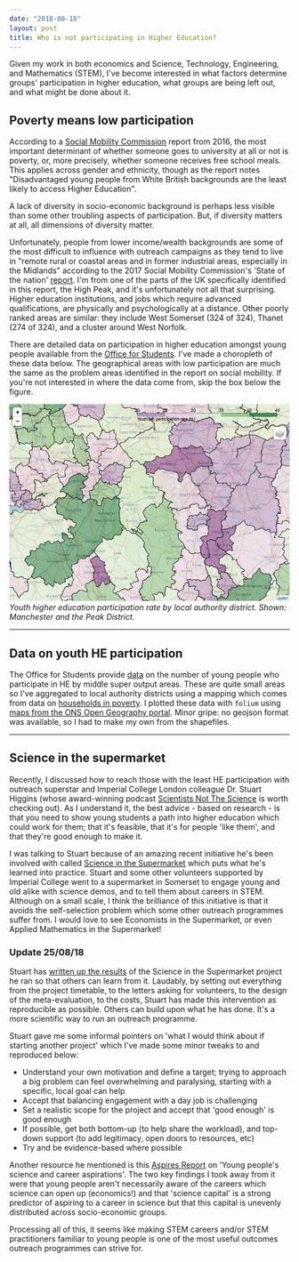 ```yaml
---
date: "2018-08-18"
layout: post
title: Who is not participating in Higher Education?
---
```


Given my work in both economics and Science, Technology, Engineering, and Mathematics (STEM), I've become interested in what factors determine groups' participation in higher education, what groups are being left out, and what might be done about it.


## Poverty means low participation
According to a [Social Mobility Commission](https://cdn.lkmco.org/wp-content/uploads/2016/12/Ethnicity-gender-and-social-mobility-Shaw-et-al.-2016.pdf) report from 2016, the most important determinant of whether someone goes to university at all or not is poverty, or, more precisely, whether someone receives free school meals. This applies across gender and ethnicity, though as the report notes "Disadvantaged young people from White British backgrounds are the least likely to access Higher Education". 

A lack of diversity in socio-economic background is perhaps less visible than some other troubling aspects of participation. But, if diversity matters at all, all dimensions of diversity matter. 

Unfortunately, people from lower income/wealth backgrounds are some of the most difficult to influence with outreach campaigns as they tend to live in "remote rural or coastal areas and in former industrial areas, especially in the Midlands" according to the 2017 Social Mobility Commission's 'State of the nation' [report](https://www.gov.uk/government/publications/state-of-the-nation-2017). I'm from one of the parts of the UK specifically identified in this report, the High Peak, and it's unfortunately not all that surprising. Higher education institutions, and jobs which require advanced qualifications, are physically and psychologically at a distance. Other poorly ranked areas are similar: they include West Somerset (324 of 324), Thanet (274 of 324), and a cluster around West Norfolk.

There are detailed data on participation in higher education amongst young people available from the [Office for Students](https://www.officeforstudents.org.uk/). I've made a choropleth of these data below. The geographical areas with low participation are much the same as the problem areas identified in the report on social mobility. If you're not interested in where the data come from, skip the box below the figure.  

![Youth higher education participation rate by local authority district. Shown are Manchester and the Peak District.](map.png)
*Youth higher education participation rate by local authority district. Shown: Manchester and the Peak District.*

---

## Data on youth HE participation

The Office for Students provide [data](https://www.officeforstudents.org.uk/data-and-analysis/polar-participation-of-local-areas/polar4-data/) on the number of young people who participate in HE by middle super output areas. These are quite small areas so I've aggregated to local authority districts using a mapping which comes from data on [households in poverty](https://www.ons.gov.uk/file?uri=/employmentandlabourmarket/peopleinwork/earningsandworkinghours/datasets/householdsinpovertyestimatesformiddlelayersuperoutputareasinenglandandwales201112/current/householdsinpoverty201112.xls). I plotted these data with ```folium``` using [maps from the ONS Open Geography portal](http://geoportal.statistics.gov.uk/datasets/local-authority-districts-december-2016-ultra-generalised-clipped-boundaries-in-the-uk-wgs84). Minor gripe: no geojson format was available, so I had to make my own from the shapefiles.

---

## Science in the supermarket
Recently, I discussed how to reach those with the least HE participation with outreach superstar and Imperial College London colleague Dr. Stuart Higgins (whose award-winning podcast [Scientists Not The Science](http://www.scinotsci.com/) is worth checking out). As I understand it, the best advice - based on research - is that you need to show young students a path into higher education which could work for them; that it's feasible, that it's for people 'like them', and that they're good enough to make it.

I was talking to Stuart because of an amazing recent initiative he's been involved with called [Science in the Supermarket](http://www.superscience.org.uk/) which puts what he's learned into practice. Stuart and some other volunteers supported by Imperial College went to a supermarket in Somerset to engage young and old alike with science demos, and to tell them about careers in STEM. Although on a small scale, I think the brilliance of this initiative is that it avoids the self-selection problem which some other outreach programmes suffer from. I would love to see Economists in the Supermarket, or even Applied Mathematics in the Supermarket!

### Update 25/08/18

Stuart has [written up the results](http://www.superscience.org.uk/index.php/project-resources/#report) of the Science in the Supermarket project he ran so that others can learn from it. Laudably, by setting out everything from the project timetable, to the letters asking for volunteers, to the design of the meta-evaluation, to the costs, Stuart has made this intervention as reproducible as possible. Others can build upon what he has done. It's a more scientific way to run an  outreach programme.

Stuart gave me some informal pointers on 'what I would think about if starting another project' which I've made some minor tweaks to and reproduced below:
- Understand your own motivation and define a target; trying to approach a big problem can feel overwhelming and paralysing, starting with a specific, local goal can help
- Accept that balancing engagement with a day job is challenging
- Set a realistic scope for the project and accept that 'good enough' is good enough
- If possible, get both bottom-up (to help share the workload), and top-down support (to add legitimacy, open doors to resources, etc)
- Try and be evidence-based where possible


Another resource he mentioned is this [Aspires Report](https://www.kcl.ac.uk/sspp/departments/education/research/aspires/ASPIRES-final-report-December-2013.pdf) on 'Young people's science and career aspirations'. The two key findings I took away from it were that young people aren't necessarily aware of the careers which science can open up (economics!) and that 'science capital' is a strong predictor of aspiring to a career in science but that this capital is unevenly distributed across socio-economic groups.

Processing all of this, it seems like making STEM careers and/or STEM practitioners familiar to young people is one of the most useful outcomes outreach programmes can strive for.
